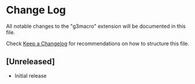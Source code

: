 # Change Log

All notable changes to the "g3macro" extension will be documented in this file.

Check [Keep a Changelog](http://keepachangelog.com/) for recommendations on how to structure this file.

## [Unreleased]

- Initial release
